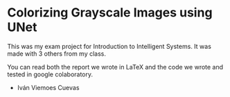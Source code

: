 # Colorizing Grayscale Images using UNet

This was my exam project for Introduction to Intelligent Systems.
It was made with 3 others from my class.

You can read both the report we wrote in LaTeX and the code we wrote and tested in google colaboratory.

* Iván Viemoes Cuevas
